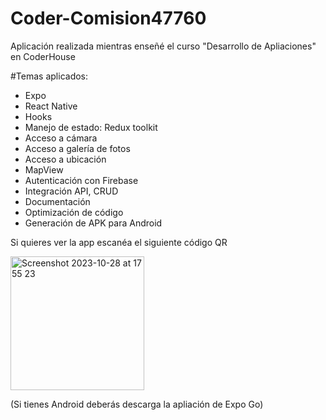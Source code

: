 # Coder-Comision47760


Aplicación realizada mientras enseñé el curso "Desarrollo de Apliaciones" en CoderHouse

#Temas aplicados:

- Expo
- React Native
- Hooks
- Manejo de estado: Redux toolkit
- Acceso a cámara
- Acceso a galería de fotos
- Acceso a ubicación
- MapView
- Autenticación con Firebase
- Integración API, CRUD
- Documentación
- Optimización de código
- Generación de APK para Android


Si quieres ver la app escanéa el siguiente código QR 

<img width="214" alt="Screenshot 2023-10-28 at 17 55 23" src="https://github.com/rociobmartin92/Coder-Comision47760/assets/77502194/ace2dcb3-73c5-4df0-9b26-23f8cbbed293">

(Si tienes Android deberás descarga la apliación de Expo Go)
